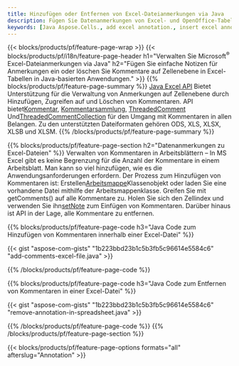 ```yaml
---
title: Hinzufügen oder Entfernen von Excel-Dateianmerkungen via Java
description: Fügen Sie Datenanmerkungen von Excel- und OpenOffice-Tabellen mit der Bibliothek Java hinzu oder entfernen Sie sie.
keywords: [Java Aspose.Cells., add excel annotation., insert excel annotation., access excel annotation., remove excel annotation., delete excel annotation., add annotation in excel., insert annotation in excel., access annotation in excel., remove annotation in excel., delete annotation in excel]
---
```

{{< blocks/products/pf/feature-page-wrap >}}
{{< blocks/products/pf/i18n/feature-page-header h1="Verwalten Sie Microsoft<sup>&reg;</sup> Excel-Dateianmerkungen via Java" h2="Fügen Sie einfache Notizen für Anmerkungen ein oder löschen Sie Kommentare auf Zellenebene in Excel-Tabellen in Java-basierten Anwendungen." >}}
{{% blocks/products/pf/feature-page-summary %}}
[Java Excel API](/cells/de/java/) Bietet Unterstützung für die Verwaltung von Anmerkungen auf Zellenebene durch Hinzufügen, Zugreifen auf und Löschen von Kommentaren. API bietet[Kommentar](https://reference.aspose.com/cells/java/com.aspose.cells/Comment), [Kommentarsammlung](https://reference.aspose.com/cells/java/com.aspose.cells/CommentCollection), [ThreadedComment](https://reference.aspose.com/cells/java/com.aspose.cells/ThreadedComment) Und[ThreadedCommentCollection](https://reference.aspose.com/cells/java/com.aspose.cells/ThreadedCommentCollection) für den Umgang mit Kommentaren in allen Belangen.
Zu den unterstützten Dateiformaten gehören ODS, XLS, XLSX, XLSB und XLSM.
{{% /blocks/products/pf/feature-page-summary %}}

{{% blocks/products/pf/feature-page-section h2="Datenanmerkungen zu Excel-Dateien" %}}
 Verwalten von Kommentaren in Arbeitsblättern – In MS Excel gibt es keine Begrenzung für die Anzahl der Kommentare in einem Arbeitsblatt. Man kann so viel hinzufügen, wie es die Anwendungsanforderungen erfordern. Der Prozess zum Hinzufügen von Kommentaren ist: Erstellen[Arbeitsmappe](https://reference.aspose.com/cells/java/com.aspose.cells/Workbook)Klassenobjekt oder laden Sie eine vorhandene Datei mithilfe der Arbeitsmappenklasse. Greifen Sie mit getComments() auf alle Kommentare zu. Holen Sie sich den Zellindex und verwenden Sie ihn[setNote](https://reference.aspose.com/cells/java/com.aspose.cells/comment#Note) zum Einfügen von Kommentaren. Darüber hinaus ist API in der Lage, alle Kommentare zu entfernen.

{{% blocks/products/pf/feature-page-code h3="Java Code zum Hinzufügen von Kommentaren innerhalb einer Excel-Datei" %}}

{{< gist "aspose-com-gists" "1b223bbd23b1c5b3fb5c96614e5584c6" "add-comments-excel-file.java" >}}

{{% /blocks/products/pf/feature-page-code %}}

{{% blocks/products/pf/feature-page-code h3="Java Code zum Entfernen von Kommentaren in einer Excel-Datei" %}}

{{< gist "aspose-com-gists" "1b223bbd23b1c5b3fb5c96614e5584c6" "remove-annotation-in-spreadsheet.java" >}}

{{% /blocks/products/pf/feature-page-code %}}
{{% /blocks/products/pf/feature-page-section %}}

{{< blocks/products/pf/feature-page-options formats="all" afterslug="Annotation" >}}
